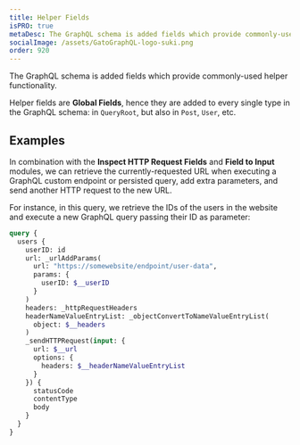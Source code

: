 ```yaml
---
title: Helper Fields
isPRO: true
metaDesc: The GraphQL schema is added fields which provide commonly-used helper functionality.
socialImage: /assets/GatoGraphQL-logo-suki.png
order: 920
---
```


The GraphQL schema is added fields which provide commonly-used helper functionality.

Helper fields are **Global Fields**, hence they are added to every single type in the GraphQL schema: in `QueryRoot`, but also in `Post`, `User`, etc.

## Examples

In combination with the **Inspect HTTP Request Fields** and **Field to Input** modules, we can retrieve the currently-requested URL when executing a GraphQL custom endpoint or persisted query, add extra parameters, and send another HTTP request to the new URL.

For instance, in this query, we retrieve the IDs of the users in the website and execute a new GraphQL query passing their ID as parameter:

```graphql
query {
  users {
    userID: id
    url: _urlAddParams(
      url: "https://somewebsite/endpoint/user-data",
      params: {
        userID: $__userID
      }
    )
    headers: _httpRequestHeaders
    headerNameValueEntryList: _objectConvertToNameValueEntryList(
      object: $__headers
    )
    _sendHTTPRequest(input: {
      url: $__url
      options: {
        headers: $__headerNameValueEntryList
      }
    }) {
      statusCode
      contentType
      body
    }
  }
}
```

